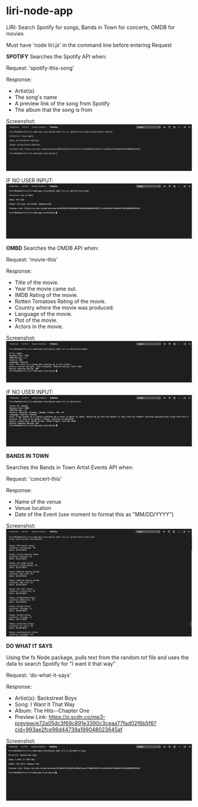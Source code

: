 # liri-node-app
LIRI: Search Spotify for songs, Bands in Town for concerts, OMDB for movies

Must have 'node liri.js' in the command line before entering Request 

**SPOTIFY**
Searches the Spotify API when: 

Request: 'spotify-this-song'

Response:  

   * Artist(s)
   * The song's name
   * A preview link of the song from Spotify
   * The album that the song is from

Screenshot:
![spotify](images/spotify-this-song_extraordinaryMachine.png)

IF NO USER INPUT:
![spotify2](images/spotify-this-song_ace.png)

**OMBD**
Searches the OMDB API when:

Request: 'movie-this'

Response:

   * Title of the movie.
   * Year the movie came out.
   * IMDB Rating of the movie.
   * Rotten Tomatoes Rating of the movie.
   * Country where the movie was produced.
   * Language of the movie.
   * Plot of the movie.
   * Actors in the movie.

Screenshot:
![omdb](images/movie-this_bambi.png)

IF NO USER INPUT:
![omdb2](images/movie-this_MrNobody.png)

**BANDS IN TOWN** 

Searches the Bands in Town Artist Events API when:

Request: 'concert-this' 

Response: 

   * Name of the venue
   * Venue location
   * Date of the Event (use moment to format this as "MM/DD/YYYY")

Screenshot:
![bands](images/concert-this_eltonJohn.png)

**DO WHAT IT SAYS**

Using the fs Node package, pulls text from the random.txt file and uses the data to search Spotify for "I want it that way"

Request: 'do-what-it-says'

Response: 

   * Artist(s): Backstreet Boys
   * Song: I Want It That Way
   * Album: The Hits--Chapter One
   * Preview Link: https://p.scdn.co/mp3-preview/e72a05dc3f69c891e3390c3ceaa77fad02f6b5f6?cid=993ae2fce96d44739a199048023645af

Screenshot:
![doThis](images/do-what-it-says.png)


